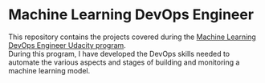 # Machine Learning DevOps Engineer 

This repository contains the projects covered during the [Machine Learning DevOps Engineer Udacity program](https://www.udacity.com/course/machine-learning-dev-ops-engineer-nanodegree--nd0821).  
During this program, I have developed the DevOps skills needed to automate the various aspects and stages of building and monitoring a machine learning model.
